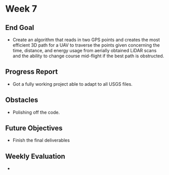 # Week 7

## End Goal

* Create an algorithm that reads in two GPS points and creates the most efficient 3D path for a UAV to traverse the points given concerning the time, distance, and energy usage from aerially obtained LiDAR scans and the ability to change course mid-flight if the best path is obstructed.

## Progress Report
* Got a fully working project able to adapt to all USGS files.

## Obstacles
* Polishing off the code.

## Future Objectives
* Finish the final deliverables

## Weekly Evaluation
* 
